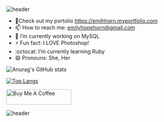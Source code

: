 ![header](https://media.giphy.com/media/EcqCKYnrHiAgwpGqme/giphy.gif)



 <!--
![header](https://capsule-render.vercel.app/api?type=wave&color=gradient&height=300&section=header&text=Hi%20there👋&fontSize=90)
 **emihhorn/emihhorn** is a ✨ _special_ ✨ repository because its `README.md` (this file) appears on your GitHub profile. 
- 👯 I’m looking to collaborate on ...
 - 🤔 I’m looking for help with ...

[![Top Langs](https://github-readme-stats.vercel.app/api/top-langs/?username=emihhorn&theme=buefy&layout=compact)](https://github.com/anuraghazra/github-readme-stats)


 Here are some ideas to get you started:
-->

 - :unicorn:Check out my portolio https://emihhorn.myportfolio.com
 - 📫 How to reach me: emilyhopehorn@gmail.com
 - 🔭 I’m currently working on MySQL
 - ⚡ Fun fact: I LOVE Photoshop!
 - :octocat: I’m currently learning Ruby 
 - 😄 Pronouns: She, Her
 

 


![Anurag's GitHub stats](https://github-readme-stats.vercel.app/api?username=emihhorn&theme=buefy&show_icons=true)

[![Top Langs](https://github-readme-stats.vercel.app/api/top-langs/?username=emihhorn&theme=buefy&show_icons=true)](https://github.com/anuraghazra/github-readme-stats)



  <a href="https://www.buymeacoffee.com/emihhorn" target="_blank"><img src="https://cdn.buymeacoffee.com/buttons/default-violet.png" alt="Buy Me A Coffee" height="41" width="174"></a>


![header](https://capsule-render.vercel.app/api?type=wave&color=gradient&height=150&section=footer)





